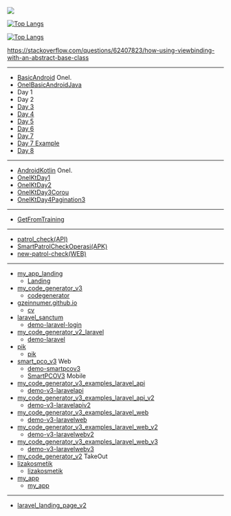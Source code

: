 <img src="https://github-readme-stats.vercel.app/api?username=gzeinnumer">

[![Top Langs](https://github-readme-stats.vercel.app/api/top-langs/?username=gzeinnumer&layout=compact)](https://github.com/gzeinnumer/github-readme-stats)

[![Top Langs](https://github-readme-stats.vercel.app/api/top-langs/?username=gzeinnumer)](https://github.com/gzeinnumer/github-readme-stats)

https://stackoverflow.com/questions/62407823/how-using-viewbinding-with-an-abstract-base-class

---

- [BasicAndroid](https://github.com/ipaddr/BasicAndroid) OneI.
- [OneIBasicAndroidJava](https://github.com/gzeinnumer/OneIBasicAndroidJava)
- Day 1
- Day 2
- [Day 3](https://github.com/gzeinnumer/OneIDay3)
- [Day 4](https://github.com/gzeinnumer/OneIDay4)
- [Day 5](https://github.com/gzeinnumer/OneIDay5)
- [Day 6](https://github.com/gzeinnumer/OneIDay6)
- [Day 7](https://github.com/gzeinnumer/OneIDay7)
- [Day 7 Example](https://github.com/gzeinnumer/OneIDay7Example)
- [Day 8](https://github.com/gzeinnumer/OneIDay8)

---

- [AndroidKotlin](https://github.com/ipaddr/AndroidKotlin) OneI.
- [OneIKtDay1](https://github.com/gzeinnumer/OneIKtDay1)
- [OneIKtDay2](https://github.com/gzeinnumer/OneIKtDay2)
- [OneIKtDay3Corou](https://github.com/gzeinnumer/CoroutinesRetrofitExample)
- [OneIKtDay4Pagination3](https://github.com/gzeinnumer/OneIKtDay4Pagination3)

---

- [GetFromTraining](https://github.com/gzeinnumer/GetFromTraining)

---

- [patrol_check(API)](https://github.com/gzeinnumer/patrol_check)
- [SmartPatrolCheckOperasi(APK)](https://github.com/gzeinnumer/SmartPatrolCheckOperasi)
- [new-patrol-check(WEB)](https://github.com/gzeinnumer/new-patrol-check)

---

- [my_app_landing](https://github.com/gzeinnumer/my_app_landing)
  - [Landing](https://gzeinnumer.com/)
- [my_code_generator_v3](https://github.com/gzeinnumer/my_code_generator_v3)
  - [codegenerator](https://codegenerator.gzeinnumer.com/)
- [gzeinnumer.github.io](https://github.com/gzeinnumer/gzeinnumer.github.io)
  - [cv](https://cv.gzeinnumer.com/)
- [laravel_sanctum](https://github.com/gzeinnumer/laravel_sanctum)
  - [demo-laravel-login](https://demo-laravel-login.gzeinnumer.com/)
- [my_code_generator_v2_laravel](https://github.com/gzeinnumer/my_code_generator_v2_laravel)
  - [demo-laravel](https://demo-laravel.gzeinnumer.com/)
- [pik](https://github.com/gzeinnumer/pik)
  - [pik](https://demo-pik.gzeinnumer.com/login)
- [smart_pco_v3](https://github.com/gzeinnumer/smart_pco_v3) Web
  - [demo-smartpcov3](https://demo-smartpcov3.gzeinnumer.com/login)
  - [SmartPCOV3](https://github.com/gzeinnumer/SmartPCOV3) Mobile
- [my_code_generator_v3_examples_laravel_api](https://github.com/gzeinnumer/my_code_generator_v3_examples_laravel_api)
  - [demo-v3-laravelapi](https://demo-v3-laravelapi.gzeinnumer.com/)
- [my_code_generator_v3_examples_laravel_api_v2](https://github.com/gzeinnumer/my_code_generator_v3_examples_laravel_api_v2)
  - [demo-v3-laravelapiv2](https://demo-v3-laravelapiv2.gzeinnumer.com/)
- [my_code_generator_v3_examples_laravel_web](https://github.com/gzeinnumer/my_code_generator_v3_examples_laravel_web)
  - [demo-v3-laravelweb](https://demo-v3-laravelweb.gzeinnumer.com/login)
- [my_code_generator_v3_examples_laravel_web_v2](https://github.com/gzeinnumer/my_code_generator_v3_examples_laravel_web_v2)
  - [demo-v3-laravelwebv2](https://demo-v3-laravelwebv2.gzeinnumer.com/login)
- [my_code_generator_v3_examples_laravel_web_v3](https://github.com/gzeinnumer/my_code_generator_v3_examples_laravel_web_v3)
  - [demo-v3-laravelwebv3](https://demo-v3-laravelwebv3.gzeinnumer.com/login)
- [my_code_generator_v2](https://github.com/gzeinnumer/my_code_generator_v2) TakeOut
- [lizakosmetik](https://github.com/gzeinnumer/lizakosmetik)
  - [lizakosmetik](https://lizakosmetik.gzeinnumer.com/login)
- [my_app](https://github.com/gzeinnumer/my_app)
  - [my_app](https://myapp.gzeinnumer.com/login)

---

- [laravel_landing_page_v2](https://github.com/gzeinnumer/laravel_landing_page_v2)